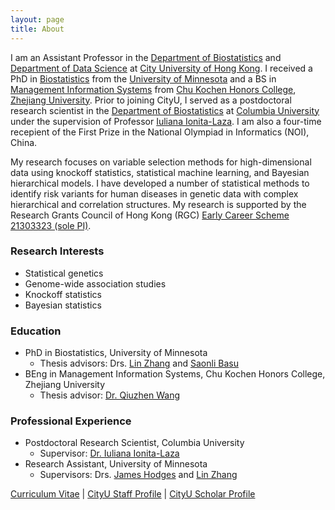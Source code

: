 ```yaml
---
layout: page
title: About
---
```


I am an Assistant Professor in the [Department of Biostatistics](https://www.cityu.edu.hk/bios/) and [Department of Data Science](https://www.ds.cityu.edu.hk/) at [City University of Hong Kong](https://www.cityu.edu.hk/). I received a PhD in [Biostatistics](https://www.sph.umn.edu/academics/divisions/biostatistics/) from the [University of Minnesota](https://twin-cities.umn.edu/) and a BS in [Management Information Systems](http://en.som.zju.edu.cn/) from [Chu Kochen Honors College](http://ckc.zju.edu.cn/ckcen/), [Zhejiang University](https://www.zju.edu.cn/english/). Prior to joining CityU, I served as a postdoctoral research scientist in the [Department of Biostatistics](https://www.publichealth.columbia.edu/academics/departments/biostatistics) at [Columbia University](https://www.columbia.edu/) under the supervision of Professor [Iuliana Ionita-Laza](http://www.columbia.edu/~ii2135/). I am also a four-time recepient of the First Prize in the National Olympiad in Informatics (NOI), China.

My research focuses on variable selection methods for high-dimensional data using knockoff statistics, statistical machine learning, and Bayesian hierarchical models. I have developed a number of statistical methods to identify risk variants for human diseases in genetic data with complex hierarchical and correlation structures. My research is supported by the Research Grants Council of Hong Kong (RGC) [Early Career Scheme 21303323 (sole PI)](https://cerg1.ugc.edu.hk/cergprod/scrrm00542.jsp?proj_id=21303323&old_proj_id=null&proj_title=&isname=&ioname=&institution=&subject=&pages=1&year=&theSubmit=21303323).

### Research Interests

- Statistical genetics
- Genome-wide association studies
- Knockoff statistics
- Bayesian statistics

### Education

- PhD in Biostatistics, University of Minnesota
   - Thesis advisors: Drs. [Lin Zhang](https://directory.sph.umn.edu/bio/sph-a-z/lin-zhang) and [Saonli Basu](https://directory.sph.umn.edu/bio/sph-a-z/saonli-basu)
- BEng in Management Information Systems, Chu Kochen Honors College, Zhejiang University
   - Thesis advisor: [Dr. Qiuzhen Wang](https://person.zju.edu.cn/wqz)

### Professional Experience

- Postdoctoral Research Scientist, Columbia University
   - Supervisor: [Dr. Iuliana Ionita-Laza](http://www.columbia.edu/~ii2135/)
- Research Assistant, University of Minnesota
   - Supervisors: Drs. [James Hodges](https://directory.sph.umn.edu/bio/sph-a-z/james-hodges) and [Lin Zhang](https://directory.sph.umn.edu/bio/sph-a-z/lin-zhang)

[Curriculum Vitae](https://github.com/yiyangphd/yiyangphd.github.io/raw/master/assets/Yi%20Yang%20Curriculum%20Vitae%2020250121.pdf) &#124; [CityU Staff Profile](https://www.cityu.edu.hk/stfprofile/yi.yang.htm) &#124; [CityU Scholar Profile](https://scholars.cityu.edu.hk/en/persons/yyang773)

       
